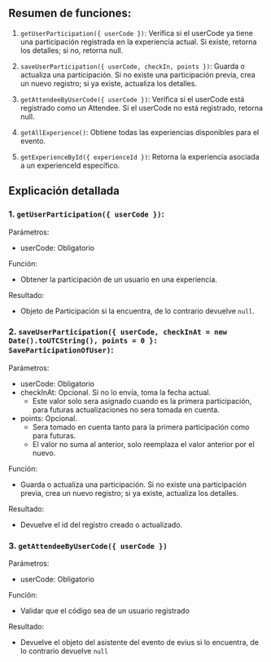 ## Resumen de funciones:
1. `getUserParticipation({ userCode })`: Verifica si el userCode ya tiene una participación registrada en la experiencia actual. Si existe, retorna los detalles; si no, retorna null.

2. `saveUserParticipation({ userCode, checkIn, points })`: Guarda o actualiza una participación. Si no existe una participación previa, crea un nuevo registro; si ya existe, actualiza los detalles.

3. `getAttendeeByUserCode({ userCode })`: Verifica si el userCode está registrado como un Attendee. Si el userCode no está registrado, retorna null.

4. `getAllExperience()`: Obtiene todas las experiencias disponibles para el evento.

5. `getExperienceById({ experienceId })`: Retorna la experiencia asociada a un experienceId específico.

## Explicación detallada

### 1. `getUserParticipation({ userCode })`: 

Parámetros:
- userCode: Obligatorio

Función:
- Obtener la participación de un usuario en una experiencia.

Resultado:
- Objeto de Participación si la encuentra, de lo contrario devuelve `null`.



### 2. `saveUserParticipation({ userCode, checkInAt = new Date().toUTCString(), points = 0 }: SaveParticipationOfUser)`: 

Parámetros:
- userCode: Obligatorio
- checkInAt: Opcional. Si no lo envía, toma la fecha actual.
  - Este valor solo sera asignado cuando es la primera participación, para futuras actualizaciones no sera tomada en cuenta.
- points: Opcional. 
  - Sera tomado en cuenta tanto para la primera participación como para futuras.
  - El valor no suma al anterior, solo reemplaza el valor anterior por el nuevo.

Función:
- Guarda o actualiza una participación. Si no existe una participación previa, crea un nuevo registro; si ya existe, actualiza los detalles.

Resultado:
- Devuelve el id del registro creado o actualizado.


### 3. `getAttendeeByUserCode({ userCode })`

Parámetros:
- userCode: Obligatorio


Función:
- Validar que el código sea de un usuario registrado

Resultado:
- Devuelve el objeto del asistente del evento de evius si lo encuentra, de lo contrario devuelve `null`